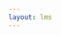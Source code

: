 ```yaml
---
layout: lms
---
```


<script>

function initialize() {
    test();
    var user = firebase.auth().currentUser;
    readUser(user.uid);
}

</script>